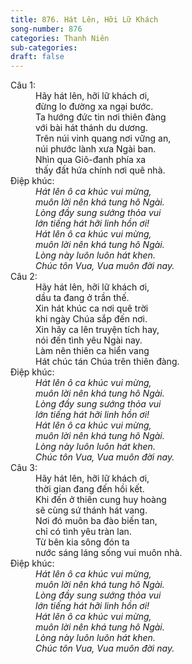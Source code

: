 ```yaml
---
title: 876. Hát Lên, Hỡi Lữ Khách
song-number: 876
categories: Thanh Niên
sub-categories: 
draft: false
---
```

<dl><dt>Câu 1:</dt><dd data-verse="1">Hãy hát lên, hỡi lữ khách ơi, <br/>đừng lo đường xa ngại bước. <br/>Ta hướng đức tin nơi thiên đàng <br/>với bài hát thánh du dương. <br/>Trên núi vinh quang nơi vững an, <br/>núi phước lành xưa Ngài ban. <br/>Nhìn qua Giô-đanh phía xa <br/>thấy đất hứa chính nơi quê nhà. </dd><dt>Điệp khúc:</dt><dd data-chorus="1"><em>Hát lên ô ca khúc vui mừng, <br/>muôn lời nên khá tung hô Ngài. <br/>Lòng đầy sung sướng thỏa vui <br/>lớn tiếng hát hỡi linh hồn ơi! <br/>Hát lên ô ca khúc vui mừng, <br/>muôn lời nên khá tung hô Ngài. <br/>Lòng này luôn luôn hát khen. <br/>Chúc tôn Vua, Vua muôn đời nay. </em></dd><dt>Câu 2:</dt><dd data-verse="2">Hãy hát lên, hỡi lữ khách ơi, <br/>dầu ta đang ở trần thế. <br/>Xin hát khúc ca nơi quê trời <br/>khi ngày Chúa sắp đến nơi. <br/>Xin hãy ca lên truyện tích hay, <br/>nói đến tình yêu Ngài nay. <br/>Làm nên thiên ca hiển vang <br/>Hát chúc tán Chúa trên thiên đàng. </dd><dt>Điệp khúc:</dt><dd data-chorus="1"><em>Hát lên ô ca khúc vui mừng, <br/>muôn lời nên khá tung hô Ngài. <br/>Lòng đầy sung sướng thỏa vui <br/>lớn tiếng hát hỡi linh hồn ơi! <br/>Hát lên ô ca khúc vui mừng, <br/>muôn lời nên khá tung hô Ngài. <br/>Lòng này luôn luôn hát khen. <br/>Chúc tôn Vua, Vua muôn đời nay. </em></dd><dt>Câu 3:</dt><dd data-verse="3">Hãy hát lên, hỡi lữ khách ơi, <br/>thời gian đang đến hồi kết. <br/>Khi đến ở thiên cung huy hoàng <br/>sẽ cùng sứ thánh hát vang. <br/>Nơi đó muôn ba đào biến tan, <br/>chỉ có tình yêu tràn lan. <br/>Từ bên kia sông đón ta <br/>nước sáng láng sống vui muôn nhà. </dd><dt>Điệp khúc:</dt><dd data-chorus="1"><em>Hát lên ô ca khúc vui mừng, <br/>muôn lời nên khá tung hô Ngài. <br/>Lòng đầy sung sướng thỏa vui <br/>lớn tiếng hát hỡi linh hồn ơi! <br/>Hát lên ô ca khúc vui mừng, <br/>muôn lời nên khá tung hô Ngài. <br/>Lòng này luôn luôn hát khen. <br/>Chúc tôn Vua, Vua muôn đời nay. </em></dd></dl>